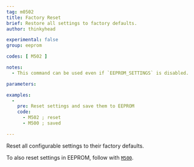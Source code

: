 ```yaml
---
tag: m0502
title: Factory Reset
brief: Restore all settings to factory defaults.
author: thinkyhead

experimental: false
group: eeprom

codes: [ M502 ]

notes:
  - This command can be used even if `EEPROM_SETTINGS` is disabled.

parameters:

examples:
  -
    pre: Reset settings and save them to EEPROM
    code:
      - M502 ; reset
      - M500 ; saved

---
```


Reset all configurable settings to their factory defaults.

To also reset settings in EEPROM, follow with [`M500`](/docs/gcode/M500.html).
